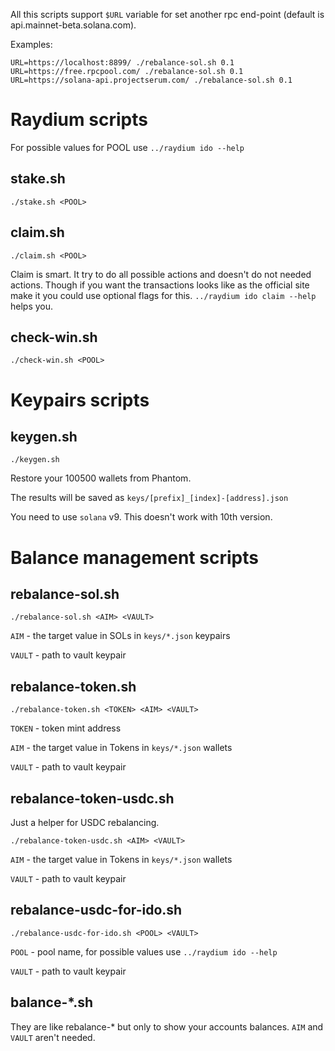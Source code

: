 All this scripts support `$URL` variable for set another rpc end-point (default is api.mainnet-beta.solana.com).

Examples:
```
URL=https://localhost:8899/ ./rebalance-sol.sh 0.1
URL=https://free.rpcpool.com/ ./rebalance-sol.sh 0.1
URL=https://solana-api.projectserum.com/ ./rebalance-sol.sh 0.1

```

# Raydium scripts

For possible values for POOL use `../raydium ido --help`

## stake.sh

```
./stake.sh <POOL>
```

## claim.sh

```
./claim.sh <POOL>
```

Claim is smart. It try to do all possible actions and doesn't do not needed actions. Though if you want the transactions looks like as the official site make it you could use optional flags for this. `../raydium ido claim --help` helps you.

## check-win.sh

```
./check-win.sh <POOL>
```

# Keypairs scripts

## keygen.sh

```
./keygen.sh
```
Restore your 100500 wallets from Phantom.

The results will be saved as `keys/[prefix]_[index]-[address].json`

You need to use `solana` v9. This doesn't work with 10th version.

# Balance management scripts

## rebalance-sol.sh

```
./rebalance-sol.sh <AIM> <VAULT>
```

`AIM` - the target value in SOLs in `keys/*.json` keypairs

`VAULT` - path to vault keypair

## rebalance-token.sh

```
./rebalance-token.sh <TOKEN> <AIM> <VAULT>
```

`TOKEN` - token mint address

`AIM` - the target value in Tokens in `keys/*.json` wallets

`VAULT` - path to vault keypair

## rebalance-token-usdc.sh

Just a helper for USDC rebalancing.

```
./rebalance-token-usdc.sh <AIM> <VAULT>
```

`AIM` - the target value in Tokens in `keys/*.json` wallets

`VAULT` - path to vault keypair

## rebalance-usdc-for-ido.sh

```
./rebalance-usdc-for-ido.sh <POOL> <VAULT>
```

`POOL` - pool name, for possible values use `../raydium ido --help`

`VAULT` - path to vault keypair

## balance-*.sh

They are like rebalance-* but only to show your accounts balances. `AIM` and `VAULT` aren't needed.

